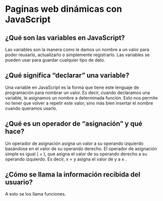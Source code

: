 # Paginas web dinámicas con JavaScript
## ¿Qué son las variables en JavaScript?
Las variables son la manera como le damos un nombre a un valor para poder reusarlo, actualizarlo o simplemente registrarlo. Las variables se pueden usar para guardar cualquier tipo de dato.
## ¿Qué significa “declarar” una variable?
Una variable en JavaScript es la forma que tiene este lenguaje de programación para nombrar un valor. Es decir, cuando declaramos una variable, le asignamos un nombre a determinada función. Esto nos permite no tener que volver a repetir este valor, sino más bien insertar el nombre cuando queramos usarlo.
## ¿Qué es un operador de “asignación” y qué hace?
Un operador de asignación asigna un valor a su operando izquierdo basándose en el valor de su operando derecho. El operador de asignación simple es igual ( = ), que asigna el valor de su operando derecho a su operando izquierdo. Es decir, x = y asigna el valor de y a x .
## ¿Cómo se llama la información recibida del usuario?
A esto se los llama funciones.